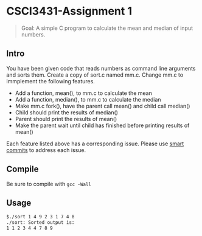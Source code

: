 CSCI3431-Assignment 1
=====================

 > Goal: A simple C program to calculate the mean and median of input numbers.

## Intro

You have been given code that reads numbers as command line arguments and sorts them.
Create a copy of sort.c named mm.c.
Change mm.c to immplement the following features.

- Add a function, mean(),  to mm.c to calculate the mean
- Add a function, median(),  to mm.c to calculate the median
- Make mm.c fork(), have the parent call mean() and child call median()
- Child should print the results of median()
- Parent should print the results of mean()
- Make the parent wait until child has finished before printing results of mean()

Each feature listed above has a corresponding issue.
Please use [smart commits](https://help.github.com/articles/closing-issues-via-commit-messages) to address each issue. 

## Compile

Be sure to compile with `gcc -Wall`

## Usage

```bash
$./sort 1 4 9 2 3 1 7 4 8
./sort: Sorted output is:
1 1 2 3 4 4 7 8 9
```
